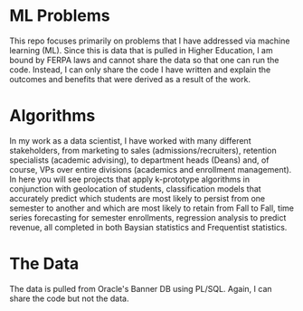 # ML Problems

This repo focuses primarily on problems that I have addressed via machine learning (ML). Since this is data that is pulled in Higher Education, I am bound by FERPA laws and cannot share the data so that one can run the code. Instead, I can only share the code I have written and explain the outcomes and benefits that were derived as a result of the work. 

# Algorithms

In my work as a data scientist, I have worked with many different stakeholders, from marketing to sales (admissions/recruiters), retention specialists (academic advising), to department heads (Deans) and, of course, VPs over entire divisions (academics and enrollment management). In here you will see projects that apply k-prototype algorithms in conjunction with geolocation of students, classification models that accurately predict which students are most likely to persist from one semester to another and which are most likely to retain from Fall to Fall, time series forecasting for semester enrollments, regression analysis to predict revenue, all completed in both Baysian statistics and Frequentist statistics. 

# The Data

The data is pulled from Oracle's Banner DB using PL/SQL. Again, I can share the code but not the data.
